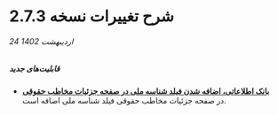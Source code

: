#  شرح تغییرات نسخه 2.7.3
###### 24 اردیبهشت 1402

##### قابلیت‌های جدید
- [**بانک اطلاعاتی، اضافه شدن فیلد شناسه ملی در صفحه جزئیات مخاطب حقوقی**](https://github.com/1stco/PayamGostarDocs/blob/master/Help/Buy-warehouse-sales/Store/sabthavale-resid/IssueReceiptRemittance_2.7.2.md#NId)<br>
   در صفحه جزئیات مخاطب حقوقی فیلد شناسه ملی اضافه است.
